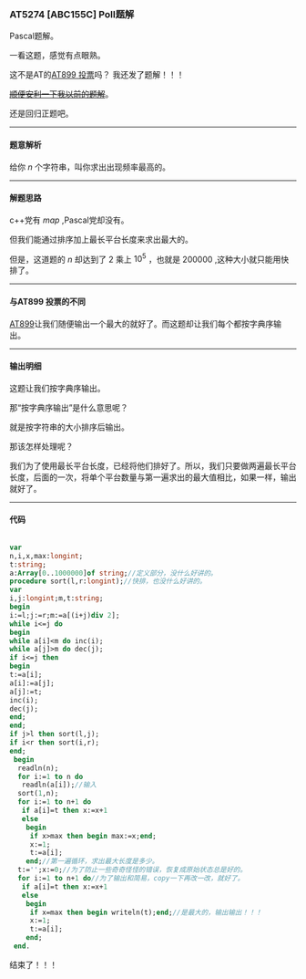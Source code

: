 ### AT5274 [ABC155C] Poll题解
Pascal题解。

一看这题，感觉有点眼熟。

这不是AT的[AT899 投票](https://www.luogu.com.cn/problem/AT899)吗？
我还发了题解！！！

[~~顺便安利一下我以前的题解~~](https://www.luogu.com.cn/blog/20090703zjy/solution-at899)。

还是回归正题吧。

------------
#### 题意解析
给你 $n$ 个字符串，叫你求出出现频率最高的。


------------
#### 解题思路
c++党有 $map$ ,Pascal党却没有。

但我们能通过排序加上最长平台长度来求出最大的。

但是，这道题的 $n$ 却达到了 $2$ 乘上 $10^5$ ，也就是 $200000$  ,这种大小就只能用快排了。


------------
#### 与AT899 投票的不同
[AT899](https://www.luogu.com.cn/problem/AT899)让我们随便输出一个最大的就好了。而这题却让我们每个都按字典序输出。


------------
#### 输出明细

这题让我们按字典序输出。

那“按字典序输出”是什么意思呢？

就是按字符串的大小排序后输出。

那该怎样处理呢？

我们为了使用最长平台长度，已经将他们排好了。所以，我们只要做两遍最长平台长度，后面的一次，将单个平台数量与第一遍求出的最大值相比，如果一样，输出就好了。


------------
#### 代码
```Pascal

var
n,i,x,max:longint;
t:string;
a:Array[0..1000000]of string;//定义部分，没什么好讲的。
procedure sort(l,r:longint);//快排，也没什么好讲的。
var
i,j:longint;m,t:string;
begin
i:=l;j:=r;m:=a[(i+j)div 2];
while i<=j do
begin
while a[i]<m do inc(i);
while a[j]>m do dec(j);
if i<=j then
begin
t:=a[i];
a[i]:=a[j];
a[j]:=t;
inc(i);
dec(j);
end;
end;
if j>l then sort(l,j);
if i<r then sort(i,r);
end;
 begin
  readln(n);
  for i:=1 to n do
   readln(a[i]);//输入
  sort(1,n);
  for i:=1 to n+1 do
   if a[i]=t then x:=x+1
   else
    begin
     if x>max then begin max:=x;end;
     x:=1;
     t:=a[i];
    end;//第一遍循环，求出最大长度是多少。
  t:='';x:=0;//为了防止一些奇奇怪怪的错误，恢复成原始状态总是好的。
  for i:=1 to n+1 do//为了输出和简易，copy一下再改一改，就好了。
   if a[i]=t then x:=x+1
   else
    begin
     if x=max then begin writeln(t);end;//是最大的，输出输出！！！
     x:=1;
     t:=a[i];
    end;
 end.
```
结束了！！！